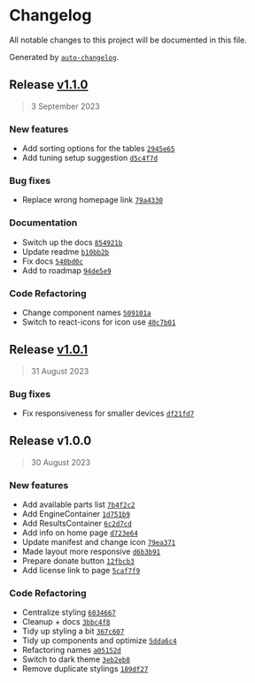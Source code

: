 # Changelog

All notable changes to this project will be documented in this file.

Generated by [`auto-changelog`](https://github.com/CookPete/auto-changelog).

## Release [v1.1.0](https://github.com/TryphonX/CMS-Tuning-Calculator/compare/v1.0.1...v1.1.0)

> 3 September 2023

### New features

- Add sorting options for the tables [`2945e65`](https://github.com/TryphonX/CMS-Tuning-Calculator/commit/2945e65cf27019c57836691c4bad5622e18a1fcf)
- Add tuning setup suggestion [`d5c4f7d`](https://github.com/TryphonX/CMS-Tuning-Calculator/commit/d5c4f7de394003b3012956115eba273b2e3e78a7)

### Bug fixes

- Replace wrong homepage link [`79a4330`](https://github.com/TryphonX/CMS-Tuning-Calculator/commit/79a4330b7ffb1dd4ea1d082456de6f98941bd786)

### Documentation

- Switch up the docs [`854921b`](https://github.com/TryphonX/CMS-Tuning-Calculator/commit/854921b6c9cbb3b05fe2134f54c66ebfc809255c)
- Update readme [`b10bb2b`](https://github.com/TryphonX/CMS-Tuning-Calculator/commit/b10bb2b3cb87473594f222ef5b7ac2552b0c8fda)
- Fix docs [`540bd0c`](https://github.com/TryphonX/CMS-Tuning-Calculator/commit/540bd0c706ef067893700885e42bd577b1916cde)
- Add to roadmap [`94de5e9`](https://github.com/TryphonX/CMS-Tuning-Calculator/commit/94de5e952d431dbc08a6afba27f1f05dffb533c9)

### Code Refactoring

- Change component names [`509101a`](https://github.com/TryphonX/CMS-Tuning-Calculator/commit/509101a3ef3bfc2ba9c1d0d822d52a45605cec90)
- Switch to react-icons for icon use [`40c7b01`](https://github.com/TryphonX/CMS-Tuning-Calculator/commit/40c7b01a8305ea911f18cd526ccefa71c639632f)

## Release [v1.0.1](https://github.com/TryphonX/CMS-Tuning-Calculator/compare/v1.0.0...v1.0.1)

> 31 August 2023

### Bug fixes

- Fix responsiveness for smaller devices [`df21fd7`](https://github.com/TryphonX/CMS-Tuning-Calculator/commit/df21fd711b3879e0b94c79e48b5dafc20b2800b2)

## Release v1.0.0

> 30 August 2023

### New features

- Add available parts list [`7b4f2c2`](https://github.com/TryphonX/CMS-Tuning-Calculator/commit/7b4f2c2f4f7ef3662f74d81744d5e8b43b01ad6e)
- Add EngineContainer [`1d751b9`](https://github.com/TryphonX/CMS-Tuning-Calculator/commit/1d751b9032508ff7e8ea1c30d0b99dac9d4a2e9f)
- Add ResultsContainer [`6c2d7cd`](https://github.com/TryphonX/CMS-Tuning-Calculator/commit/6c2d7cd2e1c20b5bd0ee231b6807589e7f9d6375)
- Add info on home page [`d723e64`](https://github.com/TryphonX/CMS-Tuning-Calculator/commit/d723e64734256a27f0cab324565088bcd4fac8a2)
- Update manifest and change icon [`79ea371`](https://github.com/TryphonX/CMS-Tuning-Calculator/commit/79ea3718b6318d64839a6e66401258bb9c237996)
- Made layout more responsive [`d6b3b91`](https://github.com/TryphonX/CMS-Tuning-Calculator/commit/d6b3b917014a832fd48b42fe6e2590743c02c91b)
- Prepare donate button [`12fbcb3`](https://github.com/TryphonX/CMS-Tuning-Calculator/commit/12fbcb3a99f4d52c56d9d9448b646d9089394ec0)
- Add license link to page [`5caf7f9`](https://github.com/TryphonX/CMS-Tuning-Calculator/commit/5caf7f90315851645a672e526c874964c2fe639a)

### Code Refactoring

- Centralize styling [`6034667`](https://github.com/TryphonX/CMS-Tuning-Calculator/commit/60346677bc6ff5f41bb9fa8cb178a36bea5242b7)
- Cleanup + docs [`3bbc4f8`](https://github.com/TryphonX/CMS-Tuning-Calculator/commit/3bbc4f89113140979fae5b7814323df0f304bde9)
- Tidy up styling a bit [`367c607`](https://github.com/TryphonX/CMS-Tuning-Calculator/commit/367c607b6f48c5a87dd05bdd19e6df7aab5ac5b4)
- Tidy up components and optimize [`5dda6c4`](https://github.com/TryphonX/CMS-Tuning-Calculator/commit/5dda6c45f653ba23c70912b47e4a13edfe1393e7)
- Refactoring names [`a05152d`](https://github.com/TryphonX/CMS-Tuning-Calculator/commit/a05152df7ba44129cb75ebf36fc7e84f96e2246f)
- Switch to dark theme [`3eb2eb8`](https://github.com/TryphonX/CMS-Tuning-Calculator/commit/3eb2eb8bd58fa8ba4ffe57e484fef4d4c47ebf0f)
- Remove duplicate stylings [`189df27`](https://github.com/TryphonX/CMS-Tuning-Calculator/commit/189df27383c75d6e2440ecd172dba0f1f76b6ca6)
